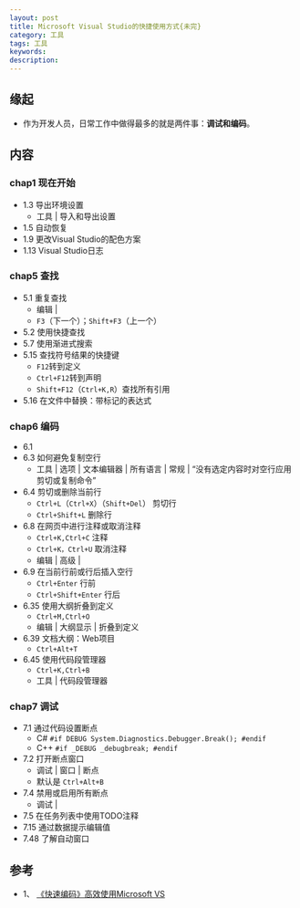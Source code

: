 ```yaml
---   
layout: post    
title: Microsoft Visual Studio的快捷使用方式{未完}           
category: 工具      
tags: 工具     
keywords:      
description:     
---  
```


##  缘起
+ 作为开发人员，日常工作中做得最多的就是两件事：**调试和编码**。

##  内容
###  chap1 现在开始
+ 1.3 导出环境设置
	+ 工具 | 导入和导出设置
+ 1.5 自动恢复
+ 1.9 更改Visual Studio的配色方案
+ 1.13 Visual Studio日志

###  chap5 查找
+ 5.1 重复查找
	+ 编辑 | 
	+ `F3`（下一个）；`Shift+F3`（上一个）
+ 5.2 使用快捷查找
+ 5.7 使用渐进式搜索
+ 5.15 查找符号结果的快捷键
	+ `F12`转到定义
	+ `Ctrl+F12`转到声明
	+ `Shift+F12`（`Ctrl+K,R`）查找所有引用
+ 5.16 在文件中替换：带标记的表达式

###  chap6 编码 
+ 6.1
+ 6.3 如何避免复制空行 
	+ 工具 | 选项 | 文本编辑器 | 所有语言 | 常规 | “没有选定内容时对空行应用剪切或复制命令”
+ 6.4 剪切或删除当前行 
	+ `Ctrl+L`（`Ctrl+X`）（`Shift+Del`） 剪切行
	+ `Ctrl+Shift+L` 删除行
+ 6.8 在网页中进行注释或取消注释
	+ `Ctrl+K,Ctrl+C` 注释
	+ `Ctrl+K，Ctrl+U` 取消注释
	+ 编辑 | 高级 | 
+ 6.9 在当前行前或行后插入空行
	+ `Ctrl+Enter` 行前
	+ `Ctrl+Shift+Enter` 行后
+ 6.35 使用大纲折叠到定义
	+ `Ctrl+M,Ctrl+O`
	+ 编辑 | 大纲显示 | 折叠到定义
+ 6.39 文档大纲：Web项目
	+ `Ctrl+Alt+T`
+ 6.45 使用代码段管理器
	+ `Ctrl+K,Ctrl+B`
	+ 工具 | 代码段管理器


###  chap7 调试
+ 7.1 通过代码设置断点
	+ C# `#if DEBUG System.Diagnostics.Debugger.Break(); #endif`
	+ C++ `#if _DEBUG _debugbreak; #endif`
+ 7.2 打开断点窗口
	+ 调试 | 窗口 | 断点
	+ 默认是 `Ctrl+Alt+B`
+ 7.4 禁用或启用所有断点
	+ 调试 | 
+ 7.5 在任务列表中使用TODO注释
+ 7.15 通过数据提示编辑值
+ 7.48 了解自动窗口

##  参考
+ 1、 [《快速编码》高效使用Microsoft VS](https://book.douban.com/subject/11529144/)